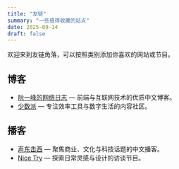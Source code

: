 ```yaml
---
title: "友链"
summary: "一些值得收藏的站点"
date: 2025-09-14
draft: false
---
```


欢迎来到友链角落，可以按照类别添加你喜欢的网站或节目。

## 博客

- [阮一峰的网络日志](https://www.ruanyifeng.com/blog/) — 前端与互联网技术的优质中文博客。
- [少数派](https://sspai.com/) — 专注效率工具与数字生活的内容社区。

## 播客

- [声东击西](https://shengdongjixi.fireside.fm/) — 聚焦商业、文化与科技话题的中文播客。
- [Nice Try](https://nicetry.simplecast.com/) — 探索日常灵感与设计的访谈节目。
